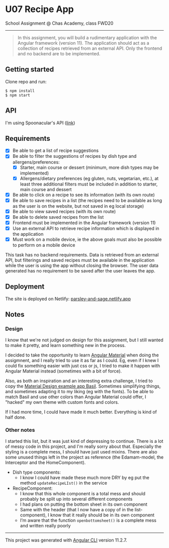 # U07 Recipe App

School Assignment @ Chas Academy, class FWD20

---

>In this assignment, you will build a rudimentary application with the Angular framework (version 11). The application should act as a collection of recipes retrieved from an external API. Only the frontend and no backend are to be implemented.

## Getting started

Clone repo and run:
```
$ npm install
$ npm start
```

## API

I'm using Spoonacular's API ([link](https://spoonacular.com/food-api/))

## Requirements

- [x] Be able to get a list of recipe suggestions
- [x] Be able to filter the suggestions of recipes by dish type and allergens/preferences:
  - [x] Starter, main course or dessert (minimum, more dish types may be implemented)
  - [x] Allergens/dietary preferences (eg gluten, nuts, vegetarian, etc.), at least three additional filters must be included in addition to starter, main course and dessert
- [x] Be able to click on a recipe to see its information (with its own route)
- [x] Be able to save recipes in a list (the recipes need to be available as long as the user is on the website, but not saved in eg local storage)
- [x] Be able to view saved recipes (with its own route)
- [x] Be able to delete saved recipes from the list
- [x] Frontend must be implemented in the Angular framework (version 11)
- [x] Use an external API to retrieve recipe information which is displayed in the application
- [x] Must work on a mobile device, ie the above goals must also be possible to perform on a mobile device

This task has no backend requirements. Data is retrieved from an external API, but filterings and saved recipes must be available in the application while the user is using the app without closing the browser. The user data generated has no requirement to be saved after the user leaves the app.

## Deployment

The site is deployed on Netlify: [parsley-and-sage.netlify.app](https://parsley-and-sage.netlify.app/)
## Notes

### Design

I know that we're not judged on design for this assignment, but I still wanted to make it pretty, and learn something new in the process.

I decided to take the opportunity to learn [Angular Material](https://material.angular.io/) when doing the assigmnent, and I really tried to use it as far as I could. Eg, even if I knew I could fix something easier with just css or js, I tried to make it happen with Angular Material instead (sometimes with a bit of force).

Also, as both an inspiration and an interesting extra challenge, I tried to copy the [Material Design example app Basil](https://material.io/design/material-studies/basil.html). Sometimes simplifying things, and sometimes adapting it to my liking (eg with the fonts). To be able to match Basil and use other colors than Angular Material could offer, I "hacked" my own theme with custom fonts and colors.

If I had more time, I could have made it much better. Everything is kind of half done.

### Other notes

I started this list, but it was just kind of depressing to continue. There is a lot of messy code in this project, and I'm really sorry about that. Especially the styling is a complete mess, I should have just used mixins. There are also some unused things left in the project as reference (the Edamam-model, the Interceptor and the HomeComponent).

- Dish type components:
    - I know I could have made these much more DRY by eg put the method `updateRecipeLIst()` in the service
- RecipeComponent:
    - I know that this whole component is a total mess and should probably be split up into several different components
    - I had plans on putting the bottom sheet in its own component
    - Same with the header (that I now have a copy of in the list-component), I know that it really should be in its own component
    - I’m aware that the function `openbottomsheet()` is a complete mess and written really poorly

---


This project was generated with [Angular CLI](https://github.com/angular/angular-cli) version 11.2.7.
